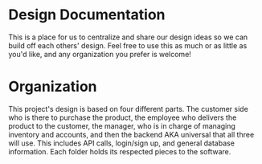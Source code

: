 # Design Documentation

This is a place for us to centralize and share our design ideas so we can build off each others' design. Feel free to use this as much or as little as you'd like, and any organization you prefer is welcome!

# Organization 

This project's design is based on four different parts. The customer side who is there to purchase 
the product, the employee who delivers the product to the customer, the manager, who is in charge
of managing inventory and accounts, and then the backend AKA universal that all three will use. This includes
API calls, login/sign up, and general database information. Each folder holds its respected pieces to
the software.
